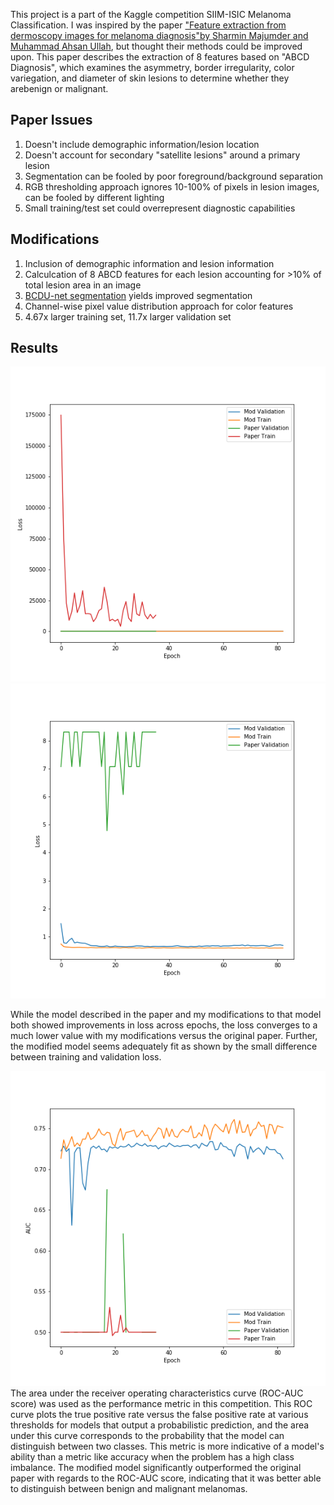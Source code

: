This project is a part of the Kaggle competition SIIM-ISIC Melanoma Classification. I was inspired by the paper ["Feature extraction from dermoscopy images for melanoma diagnosis"by Sharmin Majumder and Muhammad Ahsan Ullah](https://link.springer.com/article/10.1007/s42452-019-0786-8), but thought their methods could be improved upon. This paper describes the extraction of 8 features based on "ABCD Diagnosis", which examines the asymmetry, border irregularity, color variegation, and diameter of skin lesions to determine whether they arebenign or malignant. 

## Paper Issues
1. Doesn't include demographic information/lesion location
2. Doesn't account for secondary "satellite lesions" around a primary lesion
3. Segmentation can be fooled by poor foreground/background separation
4. RGB thresholding approach ignores 10-100% of pixels in lesion images, can be fooled by different lighting
5. Small training/test set could overrepresent diagnostic capabilities

## Modifications
1. Inclusion of demographic information and lesion information
2. Calculcation of 8 ABCD features for each lesion accounting for >10% of total lesion area in an image
3. [BCDU-net segmentation](https://github.com/rezazad68/BCDU-Net) yields improved segmentation
4. Channel-wise pixel value distribution approach for color features
5. 4.67x larger training set, 11.7x larger validation set

## Results
![All Loss](/allloss.png)
![Most Loss](/mostloss.png)

While the model described in the paper and my modifications to that model both showed improvements in loss across epochs, the loss converges to a much lower value with my modifications versus the original paper. Further, the modified model seems adequately fit as shown by the small difference between training and validation loss. 

![ROC-AUC Score](/allauc.png)
The area under the receiver operating characteristics curve (ROC-AUC score) was used as the performance metric in this competition. This ROC curve plots the true positive rate versus the false positive rate at various thresholds for models that output a probabilistic prediction, and the area under this curve corresponds to the probability that the model can distinguish between two classes. This metric is more indicative of a model's ability than a metric like accuracy when the problem has a high class imbalance. The modified model significantly outperformed the original paper with regards to the ROC-AUC score, indicating that it was better able to distinguish between benign and malignant melanomas. 

